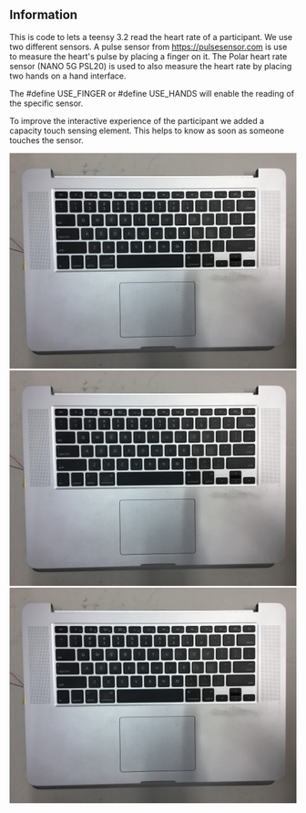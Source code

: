 ## Information
This is code to lets a teensy 3.2 read the heart rate of a participant.
We use two different sensors. 
A pulse sensor from https://pulsesensor.com is use to measure the heart's pulse by placing a finger on it. 
The Polar heart rate sensor (NANO 5G PSL20) is used to also measure the heart rate by placing two hands on a hand interface.

The #define USE_FINGER or #define USE_HANDS will enable the reading of the specific sensor.

To improve the interactive experience of the participant we added a capacity touch sensing element. This helps to know as soon as someone touches the sensor.


![](https://github.com/antimodular/mbp-hacking/blob/master/2018-03-18%2014.51.10.jpg)
![](https://github.com/antimodular/mbp-hacking/blob/master/2018-03-18%2014.51.10.jpg)
![](https://github.com/antimodular/mbp-hacking/blob/master/2018-03-18%2014.51.10.jpg)

